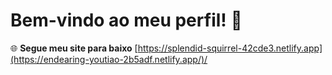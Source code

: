 # Bem-vindo ao meu perfil! 👋

🌐 **Segue meu site para baixo** [https://splendid-squirrel-42cde3.netlify.app](https://endearing-youtiao-2b5adf.netlify.app/)/
